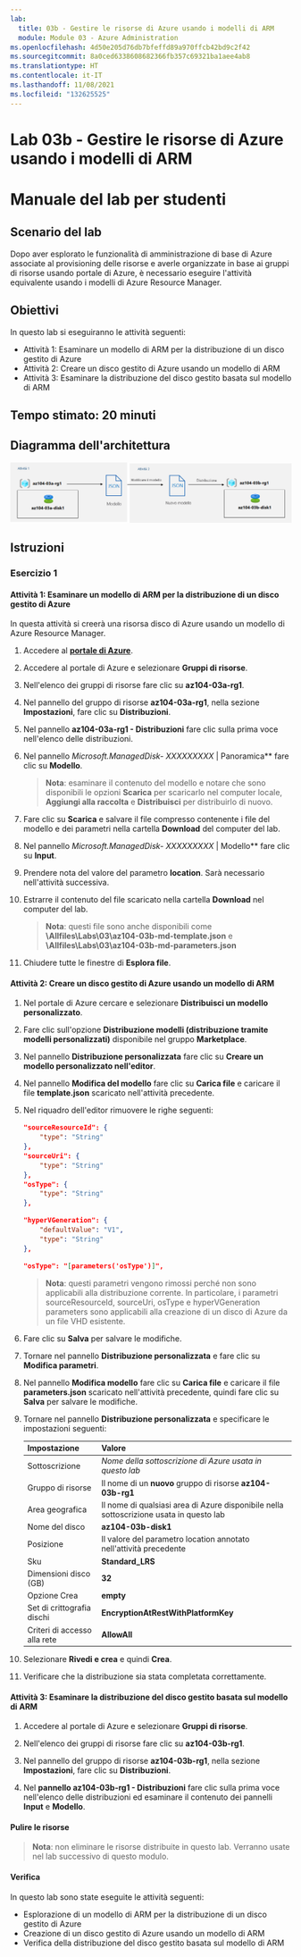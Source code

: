 ```yaml
---
lab:
  title: 03b - Gestire le risorse di Azure usando i modelli di ARM
  module: Module 03 - Azure Administration
ms.openlocfilehash: 4d50e205d76db7bfeffd89a970ffcb42bd9c2f42
ms.sourcegitcommit: 8a0ced6338608682366fb357c69321ba1aee4ab8
ms.translationtype: HT
ms.contentlocale: it-IT
ms.lasthandoff: 11/08/2021
ms.locfileid: "132625525"
---
```

# <a name="lab-03b---manage-azure-resources-by-using-arm-templates"></a>Lab 03b - Gestire le risorse di Azure usando i modelli di ARM
# <a name="student-lab-manual"></a>Manuale del lab per studenti

## <a name="lab-scenario"></a>Scenario del lab
Dopo aver esplorato le funzionalità di amministrazione di base di Azure associate al provisioning delle risorse e averle organizzate in base ai gruppi di risorse usando portale di Azure, è necessario eseguire l'attività equivalente usando i modelli di Azure Resource Manager.

## <a name="objectives"></a>Obiettivi

In questo lab si eseguiranno le attività seguenti:

+ Attività 1: Esaminare un modello di ARM per la distribuzione di un disco gestito di Azure
+ Attività 2: Creare un disco gestito di Azure usando un modello di ARM
+ Attività 3: Esaminare la distribuzione del disco gestito basata sul modello di ARM

## <a name="estimated-timing-20-minutes"></a>Tempo stimato: 20 minuti

## <a name="architecture-diagram"></a>Diagramma dell'architettura

![image](../media/lab03b.png)

## <a name="instructions"></a>Istruzioni

### <a name="exercise-1"></a>Esercizio 1

#### <a name="task-1-review-an-arm-template-for-deployment-of-an-azure-managed-disk"></a>Attività 1: Esaminare un modello di ARM per la distribuzione di un disco gestito di Azure

In questa attività si creerà una risorsa disco di Azure usando un modello di Azure Resource Manager.

1. Accedere al [**portale di Azure**](https://portal.azure.com).

1. Accedere al portale di Azure e selezionare **Gruppi di risorse**. 

1. Nell'elenco dei gruppi di risorse fare clic su **az104-03a-rg1**.

1. Nel pannello del gruppo di risorse **az104-03a-rg1**, nella sezione **Impostazioni**, fare clic su **Distribuzioni**.

1. Nel pannello **az104-03a-rg1 - Distribuzioni** fare clic sulla prima voce nell'elenco delle distribuzioni.

1. Nel pannello **Microsoft.ManagedDisk-* XXXXXXXXX* \| Panoramica** fare clic su **Modello**.

    >**Nota**: esaminare il contenuto del modello e notare che sono disponibili le opzioni **Scarica** per scaricarlo nel computer locale, **Aggiungi alla raccolta** e **Distribuisci** per distribuirlo di nuovo.

1. Fare clic su **Scarica** e salvare il file compresso contenente i file del modello e dei parametri nella cartella **Download** del computer del lab.

1. Nel pannello **Microsoft.ManagedDisk-* XXXXXXXXX* \| Modello** fare clic su **Input**.

1. Prendere nota del valore del parametro **location**. Sarà necessario nell'attività successiva.

1. Estrarre il contenuto del file scaricato nella cartella **Download** nel computer del lab.

    >**Nota**: questi file sono anche disponibili come **\\Allfiles\\Labs\\03\\az104-03b-md-template.json** e **\\Allfiles\\Labs\\03\\az104-03b-md-parameters.json**
    
1. Chiudere tutte le finestre di **Esplora file**.

#### <a name="task-2-create-an-azure-managed-disk-by-using-an-arm-template"></a>Attività 2: Creare un disco gestito di Azure usando un modello di ARM

1. Nel portale di Azure cercare e selezionare **Distribuisci un modello personalizzato**.

1. Fare clic sull'opzione **Distribuzione modelli (distribuzione tramite modelli personalizzati)** disponibile nel gruppo **Marketplace**.

1. Nel pannello **Distribuzione personalizzata** fare clic su **Creare un modello personalizzato nell'editor**.

1. Nel pannello **Modifica del modello** fare clic su **Carica file** e caricare il file **template.json** scaricato nell'attività precedente.

1. Nel riquadro dell'editor rimuovere le righe seguenti:

   ```json
   "sourceResourceId": {
       "type": "String"
   },
   "sourceUri": {
       "type": "String"
   },
   "osType": {
       "type": "String"
   },
   ```

   ```json
   "hyperVGeneration": {
       "defaultValue": "V1",
       "type": "String"
   },      
   ```

   ```json
   "osType": "[parameters('osType')]",
   ```

    >**Nota**: questi parametri vengono rimossi perché non sono applicabili alla distribuzione corrente. In particolare, i parametri sourceResourceId, sourceUri, osType e hyperVGeneration parameters sono applicabili alla creazione di un disco di Azure da un file VHD esistente.

1. Fare clic su **Salva** per salvare le modifiche.

1. Tornare nel pannello **Distribuzione personalizzata** e fare clic su **Modifica parametri**. 

1. Nel pannello **Modifica modello** fare clic su **Carica file** e caricare il file **parameters.json** scaricato nell'attività precedente, quindi fare clic su **Salva** per salvare le modifiche.

1. Tornare nel pannello **Distribuzione personalizzata** e specificare le impostazioni seguenti:

    | Impostazione | Valore |
    | --- |--- |
    | Sottoscrizione | *Nome della sottoscrizione di Azure usata in questo lab* |
    | Gruppo di risorse | Il nome di un **nuovo** gruppo di risorse **az104-03b-rg1** |
    | Area geografica | Il nome di qualsiasi area di Azure disponibile nella sottoscrizione usata in questo lab |
    | Nome del disco | **az104-03b-disk1** |
    | Posizione | Il valore del parametro location annotato nell'attività precedente |
    | Sku | **Standard_LRS** |
    | Dimensioni disco (GB) | **32** |
    | Opzione Crea | **empty** |
    | Set di crittografia dischi | **EncryptionAtRestWithPlatformKey** |
    | Criteri di accesso alla rete | **AllowAll** |

1. Selezionare **Rivedi e crea** e quindi **Crea**.

1. Verificare che la distribuzione sia stata completata correttamente.

#### <a name="task-3-review-the-arm-template-based-deployment-of-the-managed-disk"></a>Attività 3: Esaminare la distribuzione del disco gestito basata sul modello di ARM

1. Accedere al portale di Azure e selezionare **Gruppi di risorse**. 

1. Nell'elenco dei gruppi di risorse fare clic su **az104-03b-rg1**.

1. Nel pannello del gruppo di risorse **az104-03b-rg1**, nella sezione **Impostazioni**, fare clic su **Distribuzioni**.

1. Nel **pannello az104-03b-rg1 - Distribuzioni** fare clic sulla prima voce nell'elenco delle distribuzioni ed esaminare il contenuto dei pannelli **Input** e **Modello**.

#### <a name="clean-up-resources"></a>Pulire le risorse

   >**Nota**: non eliminare le risorse distribuite in questo lab. Verranno usate nel lab successivo di questo modulo.

#### <a name="review"></a>Verifica

In questo lab sono state eseguite le attività seguenti:

- Esplorazione di un modello di ARM per la distribuzione di un disco gestito di Azure
- Creazione di un disco gestito di Azure usando un modello di ARM
- Verifica della distribuzione del disco gestito basata sul modello di ARM
